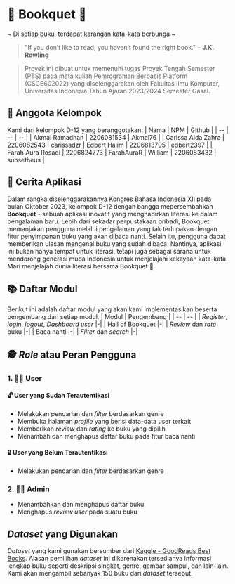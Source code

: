 # 📕 Bookquet 💐
\~ Di setiap buku, terdapat karangan kata-kata berbunga \~

> "If you don’t like to read, you haven’t found the right book." – **J.K. Rowling**

> Proyek ini dibuat untuk memenuhi tugas Proyek Tengah Semester (PTS) pada mata kuliah Pemrograman Berbasis Platform (CSGE602022) yang diselenggarakan oleh Fakultas Ilmu Komputer, Universitas Indonesia Tahun Ajaran 2023/2024 Semester Gasal.

## 👥 Anggota Kelompok
Kami dari kelompok D-12 yang beranggotakan:
| Nama | NPM | Github | 
| -- | -- | -- |
| Akmal Ramadhan | 2206081534 | Akmal76 |
| Carissa Aida Zahra | 2206082543 | carissadzr
| Edbert Halim | 2206813795 | edbert2397 |
| Farah Aura Rosadi | 2206824773 | FarahAuraR
| William | 2206083432 | sunsetheus |

## 📜 Cerita Aplikasi

Dalam rangka diselenggarakannya Kongres Bahasa Indonesia XII pada bulan Oktober 2023, kelompok D-12 dengan bangga mepersembahkan **Bookquet** - sebuah aplikasi inovatif yang menghadirkan literasi ke dalam pengalaman baru. Lebih dari sekadar perpustakaan pribadi, Bookquet memanjakan pengguna melalui pengalaman yang tak terlupakan dengan fitur penyimpanan buku yang akan dibaca nanti. Selain itu, pengguna dapat memberikan ulasan mengenai buku yang sudah dibaca. Nantinya, aplikasi ini bukan hanya tempat untuk literasi, tetapi juga sebagai sarana untuk mendorong generasi muda Indonesia untuk menjelajahi kekayaan kata-kata. Mari menjelajah dunia literasi bersama Bookquet 💐.

## 📚 Daftar Modul
Berikut ini adalah daftar modul yang akan kami implementasikan beserta pengembang dari setiap modul.
| Modul | Pengembang |
| -- | -- |
| *Register*, *login*, *logout*, *Dashboard user* |-|
| Hall of Bookquet |-|
| *Review* dan *rate* buku |-|
| Baca nanti |-|
| *Filter* dan *search* |-|


## 🕵️ *Role* atau Peran Pengguna 
### 1. 👨‍💻 User
#### 🔓 User yang Sudah Terautentikasi
- Melakukan pencarian dan *filter* berdasarkan genre
- Membuka halaman *profile* yang berisi data-data user terkait
- Memberikan *review* dan *rating* ke buku yang dipilih
- Menambah dan menghapus daftar buku pada fitur baca nanti

#### 🔒 User yang Belum Terautentikasi
- Melakukan pencarian dan *filter* berdasarkan genre
### 2. 👩‍💻 Admin
- Menambahkan dan menghapus daftar buku
- Menghapus *review user* pada suatu buku

##  *Dataset* yang Digunakan
*Dataset* yang kami gunakan bersumber dari [Kaggle - GoodReads Best Books](https://www.kaggle.com/datasets/thedevastator/comprehensive-overview-of-52478-goodreads-best-b/data). Alasan pemilihan *dataset* ini dikarenakan tersedianya informasi lengkap buku seperti deskripsi singkat, genre, gambar sampul, dan lain-lain. Kami akan mengambil sebanyak 150 buku dari *dataset* tersebut.
